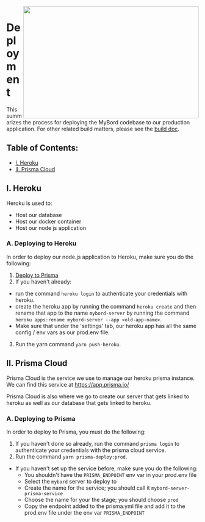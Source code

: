 <img align="right" width="460" height="294" src="https://github.com/jimmy-e/mybord-server/blob/master/etc/assets/rocket.png">

# Deployment

This summarizes the process for deploying the MyBord codebase to our production application. For
other related build matters, please see the [build doc](https://github.com/jimmy-e/mybord-server/blob/master/docs/build.md).

## Table of Contents:

* [I. Heroku](#i-heroku)
* [II. Prisma Cloud](#ii-prisma-cloud)

## I. Heroku

Heroku is used to:

* Host our database
* Host our docker container
* Host our node js application

### A. Deploying to Heroku

In order to deploy our node.js application to Heroku, make sure you do the following:

1. [Deploy to Prisma](#a-deploying-to-prisma)
2. If you haven't already:
  * run the command `heroku login` to authenticate your credentials with heroku.
  * create the heroku app by running the command `heroku create` and then rename that app to the
    name `mybord-server` by running the command
   `heroku apps:rename mybord-server --app <old-app-name>`.
  * Make sure that under the 'settings' tab, our heroku app has all the same config / env vars as
    our prod.env file.
3. Run the yarn command `yarn push-heroku`.

## II. Prisma Cloud

Prisma Cloud is the service we use to manage our heroku prisma instance. We can find this service
at https://app.prisma.io/

Prisma Cloud is also where we go to create our server that gets linked to heroku as well as our
database that gets linked to heroku.

### A. Deploying to Prisma

In order to deploy to Prisma, you must do the following:

1. If you haven't done so already, run the command `prisma login` to authenticate your
credentials with the prisma cloud service.
2. Run the command `yarn prisma-deploy:prod`.
  *  If you haven't set up the service before, make sure you do the following:
      * You shouldn't have the `PRISMA_ENDPOINT` env var in your prod.env file
      * Select the `mybord` server to deploy to
      * Create the name for the service; you should call it `mybord-server-prisma-service`
      * Choose the name for your the stage; you should choose `prod`
      * Copy the endpoint added to the prisma.yml file and add it to the prod.env file under the
       env var `PRISMA_ENDPOINT`
